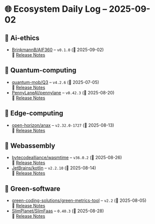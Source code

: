 # 🌐 Ecosystem Daily Log – 2025-09-02

## 🔹 Ai-ethics
- [BrinkmannB/AIF360](https://github.com/BrinkmannB/AIF360/releases/tag/v0.1.0) – `v0.1.0` (📅 2025-09-02)  
  🔗 [Release Notes](https://github.com/BrinkmannB/AIF360/releases/tag/v0.1.0)

## 🔹 Quantum-computing
- [quantum-mob/Q3](https://github.com/quantum-mob/Q3/releases/tag/v4.2.6) – `v4.2.6` (📅 2025-07-05)  
  🔗 [Release Notes](https://github.com/quantum-mob/Q3/releases/tag/v4.2.6)
- [PennyLaneAI/pennylane](https://github.com/PennyLaneAI/pennylane/releases/tag/v0.42.3) – `v0.42.3` (📅 2025-08-20)  
  🔗 [Release Notes](https://github.com/PennyLaneAI/pennylane/releases/tag/v0.42.3)

## 🔹 Edge-computing
- [open-horizon/anax](https://github.com/open-horizon/anax/releases/tag/v2.32.0-1727) – `v2.32.0-1727` (📅 2025-08-13)  
  🔗 [Release Notes](https://github.com/open-horizon/anax/releases/tag/v2.32.0-1727)

## 🔹 Webassembly
- [bytecodealliance/wasmtime](https://github.com/bytecodealliance/wasmtime/releases/tag/v36.0.2) – `v36.0.2` (📅 2025-08-26)  
  🔗 [Release Notes](https://github.com/bytecodealliance/wasmtime/releases/tag/v36.0.2)
- [JetBrains/kotlin](https://github.com/JetBrains/kotlin/releases/tag/v2.2.10) – `v2.2.10` (📅 2025-08-14)  
  🔗 [Release Notes](https://github.com/JetBrains/kotlin/releases/tag/v2.2.10)

## 🔹 Green-software
- [green-coding-solutions/green-metrics-tool](https://github.com/green-coding-solutions/green-metrics-tool/releases/tag/v2.2) – `v2.2` (📅 2025-08-05)  
  🔗 [Release Notes](https://github.com/green-coding-solutions/green-metrics-tool/releases/tag/v2.2)
- [SlimPlanet/SlimFaas](https://github.com/SlimPlanet/SlimFaas/releases/tag/0.40.3) – `0.40.3` (📅 2025-08-28)  
  🔗 [Release Notes](https://github.com/SlimPlanet/SlimFaas/releases/tag/0.40.3)